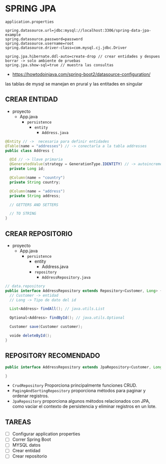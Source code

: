 # SPRING JPA

`application.properties`

```
spring.datasource.url=jdbc:mysql://localhost:3306/spring-data-jpa-example
spring.datasource.password=password
spring.datasource.username=root
spring.datasource.driver-class=com.mysql.cj.jdbc.Driver

spring.jpa.hibernate.ddl-auto=create-drop // crear entidades y despues borrar -> solo ambiente de pruebas
spring.jpa.show-sql=true // muestra las consultas
```

- https://howtodoinjava.com/spring-boot2/datasource-configuration/

las tablas de mysql se manejan en prural y las entitades en singular

## CREAR ENTIDAD
- proyecto
  - App.java
    - `persistence`
      - `entity`
        - `Address.java`

```java
@Entity // ->  necesaria para definir entidades
@Table(name = "addresses") // -> conectarla a la tabla addresses
public class Address {

  @Id // -> llave primaria
  @GeneratedValue(strategy = GenerationType.IDENTITY) // -> autoincremental
  private Long id;

  @Column(name = "country")
  private String country;

  @Column(name = "address")
  private String address;

  // GETTERS AND SETTERS

  // TO STRING
}

```

## CREAR REPOSITORIO
- proyecto
  - App.java
    - `persistence`
      - entity
        - Address.java
      - `repository`
        - `AddressRepository.java`
       
```java
// data.repository
public interface AddressRepository extends Repository<Customer, Long> {
  // Customer -> entidad
  // Long -> Tipo de dato del id

  List<Address> findAll(); // java.utils.List

  Optional<Address> findById(); // java.utils.Optional

  Customer save(Customer customer);

  voide deleteById();
}
```

## REPOSITORY RECOMENDADO

```java
public interface AddressRepository extends JpaRepository<Customer, Long> {

}
```

- `CrudRepository` Proporciona principalmente funciones CRUD.
- `PagingAndSortingRepository` proporciona métodos para paginar y ordenar registros.
- `JpaRepository` proporciona algunos métodos relacionados con JPA, como vaciar el contexto de persistencia y eliminar registros en un lote.

## TAREAS

- [ ] Configurar application properties
- [ ] Correr Spring Boot
- [ ] MYSQL datos
- [ ] Crear entidad
- [ ] Crear repositorio
